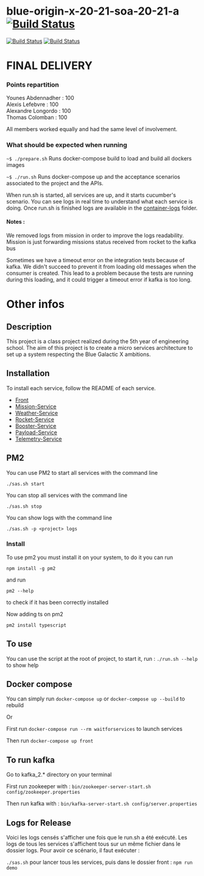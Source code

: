 # blue-origin-x-20-21-soa-20-21-a [![Build Status](https://travis-ci.com/pns-si5-soa/box-20-21-team-a.svg?token=iVy7SupLvEyaRHecrkoc&branch=develop)](https://travis-ci.com/pns-si5-soa/box-20-21-team-a)

[![Build Status](https://travis-ci.com/pns-si5-soa/box-20-21-team-a.svg?token=iVy7SupLvEyaRHecrkoc&branch=develop)](https://travis-ci.com/pns-si5-soa/box-20-21-team-a)
[![Build Status](https://badgen.net/badge/version/6.0/purple)](https://badgen.net/badge/version/6.0/purple)

# FINAL DELIVERY

### Points repartition
Younes Abdennadher : 100 <br/>
Alexis Lefebvre : 100 <br/>
Alexandre Longordo : 100 <br/>
Thomas Colomban : 100

All members worked equally and had the same level of involvement.

### What should be expected when running
`~$ ./prepare.sh`
Runs docker-compose build to load and build all dockers images

`~$ ./run.sh`
Runs docker-compose up and the acceptance scenarios associated to the project and the APIs. 

When run.sh is started, all services are up, and it starts cucumber's scenario. You can see logs in real time to understand what each service is doing. 
Once run.sh is finished logs are available in the [container-logs](container-logs) folder.

#### Notes : 
We removed logs from mission in order to improve the logs readability. Mission is just forwarding missions status received from rocket to the kafka bus

Sometimes we have a timeout error on the integration tests because of kafka. We didn't succeed to prevent it from loading old messages when the consumer is created.
This lead to a problem because the tests are running during this loading, and it could trigger a timeout error if kafka is too long.

# Other infos

## Description

This project is a class project realized during the 5th year of engineering school. The aim of this project is to create a micro services architecture to set up a system respecting the Blue Galactic X ambitions.

## Installation

To install each service, follow the README of each service.

- [Front](front/README.md)
- [Mission-Service](mission-service/README.md)
- [Weather-Service](weather-service/README.md)
- [Rocket-Service](rocket-service/README.md)
- [Booster-Service](booster-service/README.md)
- [Payload-Service](payload-service/README.md)
- [Telemetry-Service](telemetry-writer-service/README.md)

## PM2 

You can use PM2 to start all services with the command line 
```
./sas.sh start
```

You can stop all services with the command line
```
./sas.sh stop
```

You can show logs with the command line
```
./sas.sh -p <project> logs 
```

### Install

To use pm2 you must install it on your system, to do it you can run 
```
npm install -g pm2
```
and run 
```
pm2 --help
```
to check if it has been correctly installed

Now adding ts on pm2
```
pm2 install typescript
```

## To use

You can use the script at the root of project, to start it, run :
`./run.sh --help` to show help

## Docker compose 

You can simply run `docker-compose up` or `docker-compose up --build` to rebuild 

Or

First run `docker-compose run --rm waitforservices` to launch services 

Then run `docker-compose up front`

## To run kafka 
Go to kafka_2.* directory on your terminal

First run zookeeper with :
`bin/zookeeper-server-start.sh config/zookeeper.properties`

Then run kafka with :
`bin/kafka-server-start.sh config/server.properties`

## Logs for Release

Voici les logs censés s'afficher une fois que le run.sh a été exécuté. 
Les logs de tous les services s'affichent tous sur un même fichier dans le dossier logs. 
Pour avoir ce scénario, il faut exécuter  :

`./sas.sh` pour lancer tous les services, puis dans le dossier front : `npm run demo`

